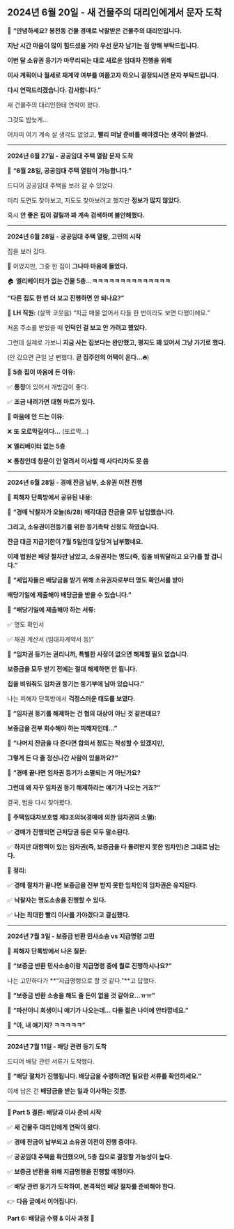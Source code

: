 ## **2024년 6월 20일 - 새 건물주의 대리인에게서 문자 도착**

  

📩 **“안녕하세요? 봉천동 건물 경매로 낙찰받은 건물주의 대리인입니다.**

**지난 시간 마음이 많이 힘드셨을 거라 우선 문자 남기는 점 양해 부탁드립니다.**

**이번 달 소유권 등기가 마무리되는 대로 새로운 임대차 진행을 위해**

**이사 계획이나 월세로 재계약 여부를 여쭙고자 하오니 결정되시면 문자 부탁드립니다.**

**다시 연락드리겠습니다. 감사합니다.”**

  

새 건물주의 대리인한테 연락이 왔다.

그것도 밤늦게...

어차피 여기 계속 살 생각도 없었고, **빨리 떠날 준비를 해야겠다는 생각이 들었다.**


---

**2024년 6월 27일 - 공공임대 주택 열람 문자 도착**

  

📩 **“6월 28일, 공공임대 주택 열람이 가능합니다.”**

  

드디어 공공임대 주택을 보러 갈 수 있었다.

미리 도면도 찾아보고, 지도도 찾아보려고 했지만 **정보가 많지 않았다.**

  

혹시 **안 좋은 집이 걸릴까 봐 계속 검색하며 불안해했다.**

---

**2024년 6월 28일 - 공공임대 주택 열람, 고민의 시작**

  

집을 보러 갔다.

  

🚪 이었지만, 그중 한 집이 **그나마 마음에 들었다.**

🏠 **엘리베이터가 없는 건물 5층…ㅋㅋㅋㅋㅋㅋㅋㅋㅋㅋㅋㅋㅋㅋ**

  

**“다른 집도 한 번 더 보고 진행하면 안 되나요?”**

  

👤 **LH 직원:** (살짝 코웃음) “지금 매물 없어서 다들 한 번이라도 보면 다행이에요.”

  

처음 주소를 받았을 때 **언덕인 걸 보고 안 가려고 했었다.**

그런데 실제로 가보니 **지금 사는 집보다는 완만했고, 평지도 꽤 있어서 그냥 가기로 했다.**

  

(안 갔으면 큰일 날 뻔했다. **곧 집주인의 어택이 온다…🔥**)

  

📌 **5층 집이 마음에 든 이유:**

✅ **통창**이 있어서 개방감이 좋다.

✅ **조금 내려가면 대형 마트가 있다.**

  

📌 **마음에 안 드는 이유:**

❌ **또 오르막길이다…** (또르막…)

❌ **엘리베이터 없는 5층**

❌ **통창인데 창문이 안 열려서 이사할 때 사다리차도 못 씀**

---

**2024년 6월 28일 - 경매 잔금 납부, 소유권 이전 진행**

  

📌 **피해자 단톡방에서 공유된 내용:**

  

💬 **“경매 낙찰자가 오늘(6/28) 매각대금 잔금을 모두 납입했습니다.**

**그리고, 소유권이전등기를 위한 등기촉탁 신청도 하였습니다.**

**잔금 대금 지급기한이 7월 5일인데 앞당겨 납부했네요.**

**이제 법원은 배당 절차만 남았고, 소유권자는 명도(즉, 집을 비워달라고 요구)를 할 겁니다.”**

  

💬 **“세입자들은 배당금을 받기 위해 소유권자로부터 명도 확인서를 받아**

**배당기일에 제출해야 배당금을 받을 수 있습니다.”**

  

💬 **“배당기일에 제출해야 하는 서류:**

✅ 명도 확인서

✅ 채권 계산서 (임대차계약서 등)”

  

💬 **“임차권 등기는 권리니까, 특별한 사정이 없으면 해제할 필요 없습니다.**

**보증금을 모두 받기 전에는 절대 해제하면 안 됩니다.**

**집을 비워줘도 임차권 등기는 등기부에 남아 있습니다.”**

  

나는 피해자 단톡방에서 **걱정스러운 태도를 보였다.**

  

💬 **“임차권 등기를 해제하는 건 협의 대상이 아닌 것 같은데요?**

**보증금을 전부 회수해야 하는 피해자인데…”**

  

💬 **“나머지 잔금을 다 준다면 합의서 정도는 작성할 수 있겠지만,**

**그렇게 돈 다 줄 정신나간 사람이 있을까요?”**

  

💬 **“경매 끝나면 임차권 등기가 소멸되는 거 아닌가요?**

**그런데 왜 자꾸 임차권 등기 해제하라는 얘기가 나오는 거죠?”**

  

결국, 법을 다시 찾아봤다.

  

📌 **주택임대차보호법 제3조의5(경매에 의한 임차권의 소멸):**

✅ **경매가 진행되면 근저당권 등은 모두 말소된다.**

✅ **하지만 대항력이 있는 임차권(즉, 보증금을 다 돌려받지 못한 임차인)은 그대로 남는다.**

  

📌 **정리:**

✅ **경매 절차가 끝나면 보증금을 전부 받지 못한 임차인의 임차권은 유지된다.**

✅ **낙찰자는 명도소송을 진행할 수 있다.**

✅ **나는 최대한 빨리 이사를 가야겠다고 결심했다.**

---

**2024년 7월 3일 - 보증금 반환 민사소송 vs 지급명령 고민**

  

📌 **피해자 단톡방에서 나온 질문:**

  

💬 **“보증금 반환 민사소송이랑 지급명령 중에 뭘로 진행하시나요?”**

  

나는 고민하다가 **“지급명령으로 할 것 같다.”**고 답했다.

  

💬 **“보증금 반환 소송을 해도 줄 돈이 없을 것 같아요…ㅠㅠ”**

  

💬 **“파산이니 회생이니 얘기가 나오는데… 다들 젊은 나이에 안타깝네요.”**

  

💬 **“아, 내 얘기지? ㅋㅋㅋㅋㅋ”**

---

**2024년 7월 11일 - 배당 관련 등기 도착**

  

드디어 배당 관련 서류가 도착했다.

  

📩 **“배당 절차가 진행됩니다. 배당금을 수령하려면 필요한 서류를 확인하세요.”**

  

이제 남은 건 **배당금을 받는 일과 이사하는 것뿐.**

---

**📌 Part 5 결론: 배당과 이사 준비 시작**

  

✅ **새 건물주 대리인에게 연락이 왔다.**

✅ **경매 잔금이 납부되고 소유권 이전이 진행 중이다.**

✅ **공공임대 주택을 확인했으며, 5층 집으로 결정할 가능성이 높다.**

✅ **보증금 반환을 위해 지급명령을 진행할 예정이다.**

✅ **배당 관련 등기가 도착하여, 본격적인 배당 절차를 준비해야 한다.**

  

👉 **다음 글에서 이어집니다.**

**Part 6: 배당금 수령 & 이사 과정** 🚚